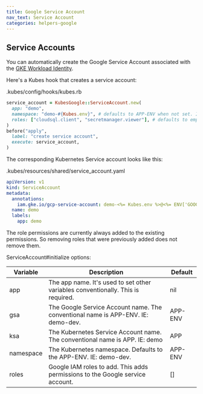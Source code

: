 ```yaml
---
title: Google Service Account
nav_text: Service Account
categories: helpers-google
---
```


## Service Accounts

You can automatically create the Google Service Account associated with the [GKE Workload Identity](https://cloud.google.com/kubernetes-engine/docs/how-to/workload-identity).

Here's a Kubes hook that creates a service account:

.kubes/config/hooks/kubes.rb

```ruby
service_account = KubesGoogle::ServiceAccount.new(
  app: "demo",
  namespace: "demo-#{Kubes.env}", # defaults to APP-ENV when not set. IE: demo-dev
  roles: ["cloudsql.client", "secretmanager.viewer"], # defaults to empty when not set
)
before("apply",
  label: "create service account",
  execute: service_account,
)
```

The corresponding Kubernetes Service account looks like this:

.kubes/resources/shared/service_account.yaml

```yaml
apiVersion: v1
kind: ServiceAccount
metadata:
  annotations:
    iam.gke.io/gcp-service-account: demo-<%= Kubes.env %>@<%= ENV['GOOGLE_PROJECT'] %>.iam.gserviceaccount.com
  name: demo
  labels:
    app: demo
```

The role permissions are currently always added to the existing permissions. So removing roles that were previously added does not remove them.

ServiceAccount#initialize options:

Variable | Description | Default
---|---|---
app | The app name. It's used to set other variables conventionally. This is required. | nil
gsa | The Google Service Account name. The conventional name is APP-ENV. IE: demo-dev. | APP-ENV
ksa | The Kubernetes Service Account name. The conventional name is APP. IE: demo | APP
namespace | The Kubernetes namespace. Defaults to the APP-ENV. IE: demo-dev. | APP-ENV
roles | Google IAM roles to add. This adds permissions to the Google service account. | []
